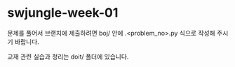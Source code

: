 # swjungle-week-01

문제를 풀어서 브랜치에 제출하려면 boj/ 안에 <firstname>.<problem_no>.py 식으로 작성해 주시기 바랍니다.

교재 관련 실습과 정리는 doit/ 폴더에 있습니다.
